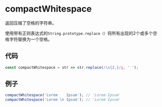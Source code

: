 # compactWhitespace

返回压缩了空格的字符串。

使用带有正则表达式的`String.prototype.replace（）`将所有出现的2个或多个空格字符替换为一个空格。

## 代码

```js
const compactWhitespace = str => str.replace(/\s{2,}/g, ' ');
```

## 例子

```js
compactWhitespace('Lorem    Ipsum'); // 'Lorem Ipsum'
compactWhitespace('Lorem \n Ipsum'); // 'Lorem Ipsum'
```
